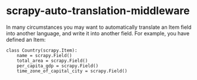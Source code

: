 # scrapy-auto-translation-middleware
In many circumstances you may want to automatically translate an Item field into another language, and write it into another field. For example, you have defined an Item:

    class Country(scrapy.Item):
	    name = scrapy.Field()
	    total_area = scrapy.Field()
	    per_capita_gdp = scrapy.Field()
	    time_zone_of_capital_city = scrapy.Field()


<!--stackedit_data:
eyJoaXN0b3J5IjpbMTAwNTkxOTM4MiwtMTQ2MzA2NzgyOSw3MD
M1MzI3LC05ODc5MjE3MywtMjEwMzE1ODEzNywtODg1NDg5MjZd
fQ==
-->